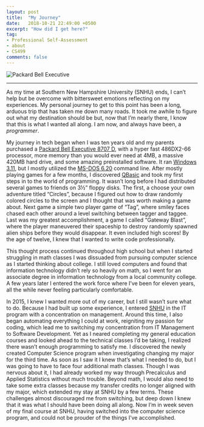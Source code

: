 ```yaml
---
layout: post
title:  "My Journey"
date:   2018-10-21 22:49:00 +0500
excerpt: "How did I get here?"
tag:
- Professional Self-Assessment
- about
- CS499
comments: false
---
```


![Packard Bell Executive](http://pbclub.pwcsite.com/wiki/images/a/ae/Executive-8707-D.jpg)

---

As my time at Southern New Hampshire University (SNHU) ends, I can’t help but be overcome with bittersweet emotions reflecting on my experiences.  My personal journey to get to this point has been a long, arduous trip that has taken me down many roads.  It took me awhile to figure out what my destination should be but, now that I’m nearly there, I know that this is what I wanted all along.  I am now, and always have been, a _programmer_.

My journey in tech began when I was ten years old and my parents purchased a [Packard Bell Executive 8707 D](http://pbclub.pwcsite.com/wiki/index.php/Executive_8707_D), with a hyper fast 486DX2-66 processor, more memory than you would ever need at 4MB, a massive 420MB hard drive, and some amazing preinstalled software.  It ran [Windows 3.11](https://en.wikipedia.org/wiki/Windows_3.1x), but I mostly utilized the [MS-DOS 6.20](https://en.wikipedia.org/wiki/MS-DOS) command line.  After mostly playing games for a few months, I discovered [QBasic](https://en.wikipedia.org/wiki/QBasic) and took my first steps in to the world of programming.  It wasn’t long before I had distributed several games to friends on 3½” floppy disks.  The first, a choose your own adventure titled “Circles”, because I figured out how to draw randomly colored circles to the screen and I thought that was worth making a game about.  Next game a simple two player game of “Tag”, where smiley faces chased each other around a level switching between tagger and taggee.  Last was my greatest accomplishment, a game I called “Gateway Blast”, where the player maneuvered their spaceship to destroy randomly spawned alien ships before they would disappear.  It even included high scores!  By the age of twelve, I knew that I wanted to write code professionally.

This thought process continued throughout high school but when I started struggling in math classes I was dissuaded from pursuing computer science as I started thinking about college.  I still loved computers and found that information technology didn’t rely so heavily on math, so I went for an associate degree in information technology from a local community college.  A few years later I entered the work force where I’ve been for eleven years, all the while never feeling particularly comfortable.

In 2015, I knew I wanted more out of my career, but I still wasn’t sure what to do.  Because I had built up some experience, I entered [SNHU](https://www.snhu.edu) in the IT program with a concentration on management.  Around this time, I also began automating everything I could at work, reigniting my passion for coding, which lead me to switching my concentration from IT Management to Software Development.  Yet as I neared completing my general education courses and looked ahead to the technical classes I’d be taking, I realized there wasn’t enough programming to satisfy me.  I discovered the newly created Computer Science program when investigating changing my major for the third time.  As soon as I saw it I knew that’s what I needed to do, but I was going to have to face four additional math classes.  Though I was nervous about it, I had already worked my way through Precalculus and Applied Statistics without much trouble.  Beyond math, I would also need to take some extra classes because my transfer credits no longer aligned with my major, which extended my stay at SNHU by a few terms.  These challenges almost discouraged me from switching, but deep down I knew that it was what I should have been doing all along.  Now I’m in week seven of my final course at SNHU, having switched into the computer science program, and could not be prouder of the things I’ve accomplished.
